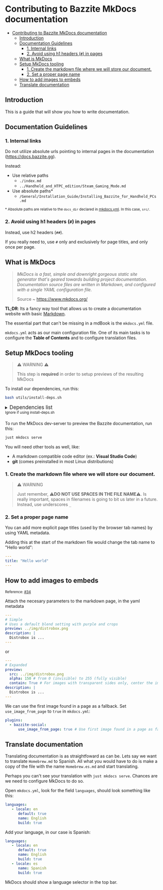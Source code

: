# Contributing to Bazzite MkDocs documentation

- [Contributing to Bazzite MkDocs documentation](#contributing-to-bazzite-mkdocs-documentation)
  - [Introduction](#introduction)
  - [Documentation Guidelines](#documentation-guidelines)
    - [1. Internal links](#1-internal-links)
    - [2. Avoid using h1 headers (`#`) in pages](#2-avoid-using-h1-headers--in-pages)
  - [What is MkDocs](#what-is-mkdocs)
  - [Setup MkDocs tooling](#setup-mkdocs-tooling)
    - [1. Create the markdown file where we will store our document.](#1-create-the-markdown-file-where-we-will-store-our-document)
    - [2. Set a proper page name](#2-set-a-proper-page-name)
  - [How to add images to embeds](#how-to-add-images-to-embeds)
  - [Translate documentation](#translate-documentation)

## Introduction

This is a guide that will show you how to write documentation.

## Documentation Guidelines

### 1. Internal links

Do not utilize absolute urls pointing to internal pages in the documentation (https://docs.bazzite.gg).

Instead:

- Use relative paths
  - `./index.md`
  - `../Handheld_and_HTPC_edition/Steam_Gaming_Mode.md`
- Use absolute paths\*
  - `/General/Installation_Guide/Installing_Bazzite_for_Handheld_PCs.md`

<small>\* Absolute paths are relative to the `docs_dir` declared in [mkdocs.yml](./mkdocs.yml). In this case, `src/`.</small>

### 2. Avoid using h1 headers (`#`) in pages

Instead, use h2 headers (`##`).

If you really need to, use `#` only and exclusively for page titles, and only once per page.

## What is MkDocs

> _MkDocs is a fast, simple and downright gorgeous static site generator that's geared towards building project documentation. Documentation source files are written in Markdown, and configured with a single YAML configuration file._
>
> Source ~ https://www.mkdocs.org/

**TL;DR**: Its a fancy way tool that allows us to create a documentation website with basic [Markdown](https://commonmark.org/help/).

The essential part that can't be missing in a mdBook is the `mkdocs.yml` file.

`mkdocs.yml` acts as our main configuration file. One of its main tasks is to configure the **Table of Contents** and to configure translation files.

## Setup MkDocs tooling

> ⚠️ WARNING ⚠️
>
> This step is **required** in order to setup previews of the resulting MkDocs

To install our dependencies, run this:

```sh
bash utils/install-deps.sh
```

<details>
<summary>
<big>Dependencies list</big><br>
<sup>Ignore if using install-deps.sh</sup>
</summary>

- [uv](https://docs.astral.sh/uv/) (can be installed with Homebrew)
- [Just](https://just.systems/man/en/) (preinstalled in all [Universal Blue](https://universal-blue.org/) images)

</details>

To run the MkDocs dev-server to preview the Bazzite documentation, run this:

```sh
just mkdocs serve
```

You will need other tools as well, like:

- A markdown compatible code editor (ex.: **Visual Studio Code**)
- **git** (comes preinstalled in most Linux distributions)

### 1. Create the markdown file where we will store our document.

> ⚠️ WARNING
>
> Just remember, ⚠️**DO NOT USE SPACES IN THE FILE NAME**⚠️. Is really important, spaces in filenames is going to bit us later in a future.
> Instead, use underscores `_`

### 2. Set a proper page name

You can add more explicit page titles (used by the browser tab names) by using YAML metadata.

Adding this at the start of the markdown file would change the tab name to "Hello world":

```yaml
---
title: "Hello world"
---
```

## How to add images to embeds

<small>Reference: [#34](https://github.com/KyleGospo/docs.bazzite.gg/pull/34#issue-2600324288)</small>

Attach the necesary parameters to the markdown page, in the yaml metadata

```yaml
---
# Simple
# Uses a default blend setting with purple and crops
preview: ../img/distrobox.png
description: |
  Distrobox is ...
---
```

or

```yaml
---
# Expanded
preview:
  src: ../img/distrobox.png
  alpha: 150 # from 0 (invisible) to 255 (fully visible)
  contain: True # For images with transparent sides only, center the image without cropping
description: |
  Distrobox is ...
---
```

We can use the first image found in a page as a fallback.
Set `use_image_from_page` to `true` in `mkdocs.yml`:

```yaml
plugins:
  - bazzite-social:
      use_image_from_page: true # Use first image found in a page as fallback
```

## Translate documentation

Translating documentation is as straightfoward as can be.
Lets say we want to translate `Homebrew.md` to Spanish. All what you would have to do is make a copy of the file with the name `Homebrew.es.md` and start translating.

Perhaps you can't see your translation with `just mkdocs serve`.
Chances are we need to configure MkDocs to do so.

Open `mkdocs.yml`, look for the field `languages`, should look something like this:

```yaml
languages:
   - locale: en
      default: true
      name: English
      build: true
```

Add your language, in our case is Spanish:

```yaml
languages:
   - locale: en
      default: true
      name: English
      build: true
   - locale: es
      name: Spanish
      build: true
```

MkDocs should show a language selector in the top bar.

